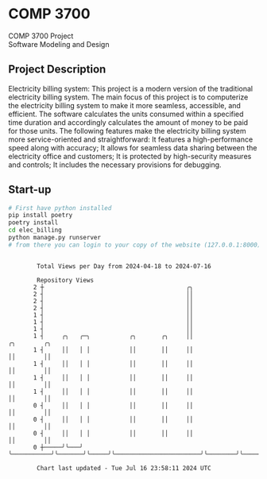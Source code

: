 # COMP 3700
COMP 3700 Project  
Software Modeling and Design
## Project Description
Electricity billing system: This project is a modern version of the traditional electricity billing system. The main focus of this project is to computerize the electricity billing system to make it more seamless, accessible, and efficient. The software calculates the units consumed within a specified time duration and accordingly calculates the amount of money to be paid for those units. The following features make the electricity billing system more service-oriented and straightforward: It features a high-performance speed along with accuracy; It allows for seamless data sharing between the electricity office and customers; It is protected by high-security measures and controls; It includes the necessary provisions for debugging.

## Start-up
```bash
# First have python installed
pip install poetry
poetry install
cd elec_billing
python manage.py runserver
# from there you can login to your copy of the website (127.0.0.1:8000), default creds are admin/admin
```

```

        Total Views per Day from 2024-04-18 to 2024-07-16

        Repository Views
       2 ┼                                        ╭╮
       2 ┤                                        ││
       2 ┤                                        ││
       2 ┤                                        ││
       1 ┤                                        ││
       1 ┤                                        ││
       1 ┤                                        ││
       1 ┤     ╭╮   ╭─╮           ╭╮       ╭╮     ││                        ╭╮        ╭╮
       1 ┤     ││   │ │           ││       ││     ││                        ││        ││
       1 ┤     ││   │ │           ││       ││     ││                        ││        ││
       1 ┤     ││   │ │           ││       ││     ││                        ││        ││
       1 ┤     ││   │ │           ││       ││     ││                        ││        ││
       0 ┤     ││   │ │           ││       ││     ││                        ││        ││
       0 ┤     ││   │ │           ││       ││     ││                        ││        ││
       0 ┤     ││   │ │           ││       ││     ││                        ││        ││
       0 ┼─────╯╰───╯ ╰───────────╯╰───────╯╰─────╯╰────────────────────────╯╰────────╯╰───────────

        Chart last updated - Tue Jul 16 23:58:11 2024 UTC
        
```
